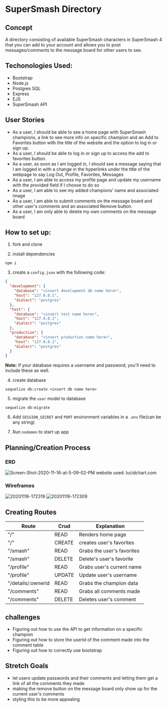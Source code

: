 # SuperSmash Directory
## Concept
A directory consisting of available SuperSmash characters in SuperSmash 4 that you can add to your account and allows you to post messages/comments to the message board for other users to see.

## Techonologies Used:
* Bootstrap
* Node.js
* Postgres SQL
* Express
* EJS
* SuperSmash API

## User Stories
* As a user, I should be able to see a home page with SuperSmash champions, a link to see more info on specific champion and an Add to Favorites button with the title of the website and the option to log in or sign up.
* As a user, I should be able to log in or sign up to access the add to favorites button. 
* As a user, as soon as I am logged in, I should see a message saying that I am logged in with a change in the hyperlinks under the title of the webpage to say Log Out, Profile, Favorites, Messages
* As a user, I am able to access my profile page and update my username with the provided field if I choose to do so
* As a user, I am able to see my added champions' name and associated image
* As a user, I am able to submit comments on the message board and other user's comments and an associated Remove button.
* As a user, I am only able to delete my own comments on the message board

## How to set up:
1. fork and clone

2. install dependencies
```
npm i
```

3. create a `config.json` with the following code:
```json
{
  "development": {
    "database": "<insert development db name here>",
    "host": "127.0.0.1",
    "dialect": "postgres"
  },
  "test": {
    "database": "<insert test name here>",
    "host": "127.0.0.1",
    "dialect": "postgres"
  },
  "production": {
    "database": "<insert production name here>",
    "host": "127.0.0.1",
    "dialect": "postgres"
  }
}
```

**Note:** If your database requires a username and password, you'll need to include these as well.

4. create database
```
sequelize db:create <insert db name here>
```
5. migrate the `user` model to database
```
sequelize db:migrate
```
6. Add `SESSION_SECRET` and `PORT` environment variables in a `.env` file(can be any string)

7. Run `nodemon` to start up app

## Planning/Creation Process
### ERD
<img src="https://i.ibb.co/Lp8kgnb/Screen-Shot-2020-11-16-at-5-09-02-PM.png" alt="Screen-Shot-2020-11-16-at-5-09-02-PM" border="0">
website used: lucidchart.com

### Wireframes
<img src='https://i.postimg.cc/mckKxc9F/20201116-172319.jpg' border='0' alt='20201116-172319'/>
<img src='https://i.postimg.cc/LJDMFK0G/20201116-172309.jpg' border='0' alt='20201116-172309'/>

## Creating Routes
| Route             | Crud  | Explanation                |
| ------------------| ------| ---------------------------|
| "/"               | READ  | Renders home page          |
| "/"               | CREATE| creates user's favorites   |
| "/smash"          | READ  | Grabs the user's favorites |
| "/smash"          | DELETE| Delete's user's favorite   |
| "/profile"        | READ  | Grabs user's current name  |
| "/profile"        | UPDATE| Update user's username     |
| "/details/:ownerid| READ  | Grabs the champion data    |
| "/comments"       | READ  | Grabs all comments made    |
| "/comments"       | DELETE| Deletes user's comment     |

## challenges
* Figuring out how to use the API to get information on a specific champion
* Figuring out how to store the userId of the comment made into the comment table
* Figuring out how to correctly use bootstrap

## Stretch Goals
* let users update passwords and their comments and letting them get a link of all the comments they made
* making the remove button on the message board only show up for the current user's comments
* styling this to be more appealing
